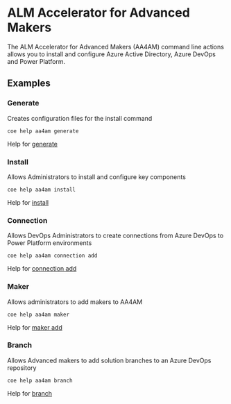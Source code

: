 # ALM Accelerator for Advanced Makers

The ALM Accelerator for Advanced Makers (AA4AM) command line actions allows you to install and configure Azure Active Directory, Azure DevOps and Power Platform.

## Examples

### Generate 

Creates configuration files for the install command

```
coe help aa4am generate
```

Help for [generate](./generate/readme.md)

### Install

Allows Administrators to install and configure key components

```
coe help aa4am install
```

Help for [install](./generate/install.md)

### Connection

Allows DevOps Administrators to create connections from Azure DevOps to Power Platform environments

```
coe help aa4am connection add
```

Help for [connection add](./connection/add.md)

### Maker

Allows administrators to add makers to AA4AM

```
coe help aa4am maker
```

Help for [maker add](./maker/add.md)

### Branch

Allows Advanced makers to add solution branches to an Azure DevOps repository

```
coe help aa4am branch
```

Help for [branch](./branch.md)
